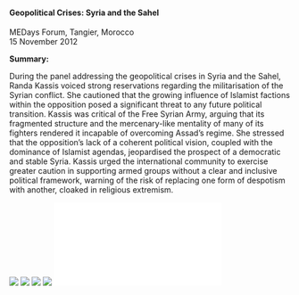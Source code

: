 <h4>Geopolitical Crises: Syria and the Sahel</h4>

MEDays Forum, Tangier, Morocco  
15 November 2012
	
<b>Summary:</b>	

During the panel addressing the geopolitical crises in Syria and the Sahel, Randa Kassis voiced strong reservations regarding the militarisation of the Syrian conflict. She cautioned that the growing influence of Islamist factions within the opposition posed a significant threat to any future political transition. Kassis was critical of the Free Syrian Army, arguing that its fragmented structure and the mercenary-like mentality of many of its fighters rendered it incapable of overcoming Assad’s regime. She stressed that the opposition’s lack of a coherent political vision, coupled with the dominance of Islamist agendas, jeopardised the prospect of a democratic and stable Syria. Kassis urged the international community to exercise greater caution in supporting armed groups without a clear and inclusive political framework, warning of the risk of replacing one form of despotism with another, cloaked in religious extremism.

![](144.JPG)
![](145.jpg)
![](146.JPG)
![](147.JPG)
![](148.pdf)
<p></p>
